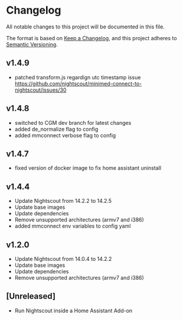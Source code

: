 # Changelog
All notable changes to this project will be documented in this file.

The format is based on [Keep a Changelog](https://keepachangelog.com/en/1.0.0/),
and this project adheres to [Semantic Versioning](https://semver.org/spec/v2.0.0.html).

## v1.4.9
- patched transform.js regardign utc timestamp issue https://github.com/nightscout/minimed-connect-to-nightscout/issues/30

## v1.4.8
- switched to CGM dev branch for latest changes
- added de_normalize flag to config
- added mmconnect verbose flag to config

## v1.4.7
- fixed version of docker image to fix home assistant uninstall

## v1.4.4
- Update Nightscout from 14.2.2 to 14.2.5
- Update base images
- Update dependencies
- Remove unsupported architectures (armv7 and i386)
- added mmconnect env variables to config yaml

## v1.2.0
- Update Nightscout from 14.0.4 to 14.2.2
- Update base images
- Update dependencies
- Remove unsupported architectures (armv7 and i386)

## [Unreleased]
- Run Nightscout inside a Home Assistant Add-on